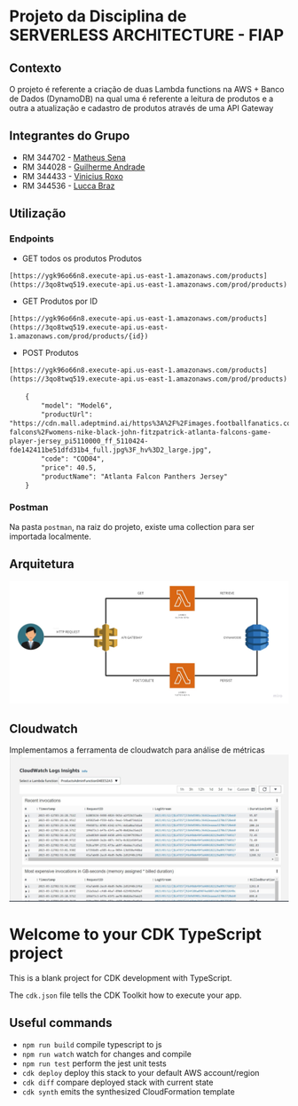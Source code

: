 
# Projeto da Disciplina de SERVERLESS ARCHITECTURE - FIAP

## Contexto

O projeto é referente a criação de duas Lambda functions na AWS + Banco de Dados (DynamoDB) na qual uma é referente a leitura de produtos e a outra a atualização e cadastro de produtos através de uma API Gateway

## Integrantes do Grupo

- RM 344702 - <a target="_blank" rel="noopener" href="https://www.linkedin.com/in/mathsena07/">Matheus Sena</a>
- RM 344028 - <a target="_blank" rel="noopener" href="https://www.linkedin.com/in/guilherme-andrade-guimar%C3%A3es/">Guilherme Andrade</a>
- RM 344433 - <a target="_blank" rel="noopener" href="https://www.linkedin.com/in/vinicius-roxo-brand%C3%A3o-19ba1115a/">Vinicius Roxo</a>
- RM 344536 - <a target="_blank" rel="noopener" href="https://www.linkedin.com/in/lucca-braz-a31755b5">Lucca Braz</a>

## Utilização



### Endpoints

- GET todos os produtos Produtos
```
[https://ygk96o66n8.execute-api.us-east-1.amazonaws.com/products](https://3qo8twq519.execute-api.us-east-1.amazonaws.com/prod/products)
```

- GET Produtos por ID
```
[https://ygk96o66n8.execute-api.us-east-1.amazonaws.com/products](https://3qo8twq519.execute-api.us-east-1.amazonaws.com/prod/products/{id})
```


- POST Produtos
```
[https://ygk96o66n8.execute-api.us-east-1.amazonaws.com/products](https://3qo8twq519.execute-api.us-east-1.amazonaws.com/prod/products)

    {
        "model": "Model6",
        "productUrl": "https://cdn.mall.adeptmind.ai/https%3A%2F%2Fimages.footballfanatics.com%2Fatlanta-falcons%2Fwomens-nike-black-john-fitzpatrick-atlanta-falcons-game-player-jersey_pi5110000_ff_5110424-fde142411be51dfd31b4_full.jpg%3F_hv%3D2_large.jpg",
        "code": "COD04",
        "price": 40.5,
        "productName": "Atlanta Falcon Panthers Jersey"
    }
```

### Postman

Na pasta `postman`, na raiz do projeto, existe uma collection para ser importada localmente.

## Arquitetura
![arquitetura](./assets/arquitetura.jpg)

## Cloudwatch
Implementamos a ferramenta de cloudwatch para análise de métricas
![CloudWatch](./assets/cloudwatch.JPG)


# Welcome to your CDK TypeScript project

This is a blank project for CDK development with TypeScript.

The `cdk.json` file tells the CDK Toolkit how to execute your app.

## Useful commands

* `npm run build`   compile typescript to js
* `npm run watch`   watch for changes and compile
* `npm run test`    perform the jest unit tests
* `cdk deploy`      deploy this stack to your default AWS account/region
* `cdk diff`        compare deployed stack with current state
* `cdk synth`       emits the synthesized CloudFormation template

